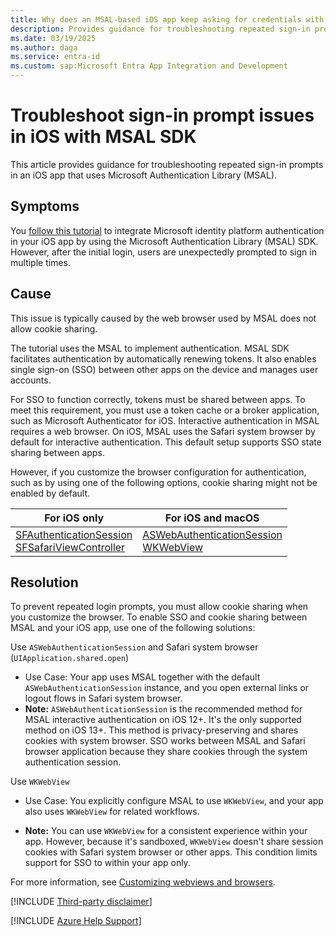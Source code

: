 ```yaml
---
title: Why does an MSAL-based iOS app keep asking for credentials with Microsoft Entra?
description: Provides guidance for troubleshooting repeated sign-in prompts in an iOS MSAL implementation
ms.date: 03/19/2025
ms.author: daga
ms.service: entra-id
ms.custom: sap:Microsoft Entra App Integration and Development
---
```


# Troubleshoot sign-in prompt issues in iOS with MSAL SDK

This article provides guidance for troubleshooting repeated sign-in prompts in an iOS app that uses Microsoft Authentication Library (MSAL).

## Symptoms

You [follow this tutorial](/azure/active-directory/develop/tutorial-v2-ios) to integrate Microsoft identity platform authentication in your iOS app by using the Microsoft Authentication Library (MSAL) SDK. However, after the initial login, users are unexpectedly prompted to sign in multiple times.

## Cause

This issue is typically caused by the web browser used by MSAL does not allow cookie sharing.

The tutorial uses the MSAL to implement authentication. MSAL SDK facilitates authentication by automatically renewing tokens. It also enables single sign-on (SSO) between other apps on the device and manages user accounts.

For SSO to function correctly, tokens must be shared between apps. To meet this requirement, you must use a token cache or a broker application, such as Microsoft Authenticator for iOS. Interactive authentication in MSAL requires a web browser. On iOS, MSAL uses the Safari system browser by default for interactive authentication. This default setup supports SSO state sharing between apps.

However, if you customize the browser configuration for authentication, such as by using one of the following options, cookie sharing might not be enabled by default.

| **For iOS only** | **For iOS and macOS** |
| --- | --- |
| [SFAuthenticationSession](https://developer.apple.com/documentation/safariservices/sfauthenticationsession?language=objc) <br> [SFSafariViewController](https://developer.apple.com/documentation/safariservices/sfsafariviewcontroller?language=objc) | [ASWebAuthenticationSession](https://developer.apple.com/documentation/authenticationservices/aswebauthenticationsession?language=objc) <br> [WKWebView](https://developer.apple.com/documentation/webkit/wkwebview?language=objc) |


## Resolution

To prevent repeated login prompts, you must allow cookie sharing when you customize the browser. To enable SSO and cookie sharing between MSAL and your iOS app, use one of the following solutions:

Use `ASWebAuthenticationSession` and Safari system browser (`UIApplication.shared.open`)

   - Use Case: Your app uses MSAL together with the default `ASWebAuthenticationSession` instance, and you open external links or logout flows in Safari system browser.
   - **Note:** `ASWebAuthenticationSession` is the recommended method for MSAL interactive authentication on iOS 12+. It's the only supported method on iOS 13+. This method is privacy-preserving and shares cookies with system browser. SSO works between MSAL and Safari browser application because they share cookies through the system authentication session.

Use `WKWebView`

   - Use Case: You explicitly configure MSAL to use `WKWebView`, and your app also uses `WKWebView` for related workflows.

   - **Note:** You can use `WKWebView` for a consistent experience within your app. However, because it's sandboxed, `WKWebView` doesn't share session cookies with Safari system browser or other apps. This condition limits support for SSO to within your app only.

   For more information, see [Customizing webviews and browsers](/azure/active-directory/develop/customize-webviews).

[!INCLUDE [Third-party disclaimer](../../../includes/third-party-disclaimer.md)]

[!INCLUDE [Azure Help Support](../../../includes/azure-help-support.md)]
